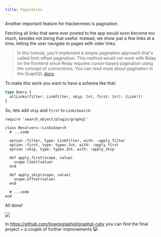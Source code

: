 ```yaml
---
title: Pagination
---
```


Another important feature for Hackernews is pagination.

Fetching all links that were ever posted to the app would soon become too much, besides not being that useful. Instead, we show just a few links at a time, letting the user navigate to pages with older links.

> In this tutorial, you'll implement a simple pagination approach that's called limit-offset pagination. This method would not work with Relay on the frontend since Relay requires cursor-based pagination using the concept of connections. You can read more about pagination in the GraphQL [docs](http://graphql.org/learn/pagination/).


To make this work you want to have a schema like that:

```graphql
type Query {
  allLinks(filter: LinkFilter, skip: Int, first: Int): [Link!]!
}
```

<Instruction>

So, lets add `skip` and `first` to `LinksSearch`:

```ruby(path="app/graphql/resolvers/links_search.rb")
require 'search_object/plugin/graphql'

class Resolvers::LinksSearch
  # ...code

  option :filter, type: LinkFilter, with: :apply_filter
  option :first, type: types.Int, with: :apply_first
  option :skip, type: types.Int, with: :apply_skip

  def apply_first(scope, value)
    scope.limit(value)
  end

  def apply_skip(scope, value)
    scope.offset(value)
  end

  # ...code
end
```

</Instruction>

All done!

![](http://i.imgur.com/oZZnuMG.png)

In https://github.com/howtographql/graphql-ruby you can find the final project + a couple of further improvements 😺.


